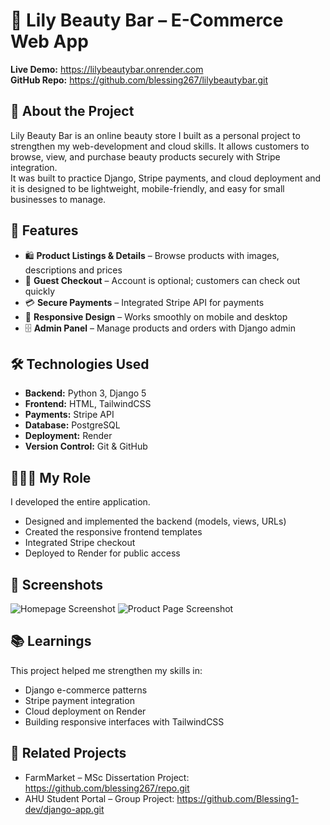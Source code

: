 # 🌸 Lily Beauty Bar – E-Commerce Web App  

**Live Demo:** https://lilybeautybar.onrender.com  
**GitHub Repo:** https://github.com/blessing267/lilybeautybar.git

## 📖 About the Project  
Lily Beauty Bar is an online beauty store I built as a personal project to strengthen my web-development and cloud skills. 
It allows customers to browse, view, and purchase beauty products securely with Stripe integration.  
It was built to practice Django, Stripe payments, and cloud deployment and it is designed to be lightweight, mobile-friendly, and easy for small businesses to manage.  

## 🚀 Features  
- 🛍️ **Product Listings & Details** – Browse products with images, descriptions and prices  
- 🔐 **Guest Checkout** – Account is optional; customers can check out quickly  
- 💳 **Secure Payments** – Integrated Stripe API for payments  
- 📱 **Responsive Design** – Works smoothly on mobile and desktop  
- 🗄️ **Admin Panel** – Manage products and orders with Django admin  

## 🛠️ Technologies Used  
- **Backend:** Python 3, Django 5  
- **Frontend:** HTML, TailwindCSS  
- **Payments:** Stripe API  
- **Database:** PostgreSQL   
- **Deployment:** Render  
- **Version Control:** Git & GitHub  

## 👩🏽‍💻 My Role  
I developed the entire application.    
- Designed and implemented the backend (models, views, URLs)
- Created the responsive frontend templates  
- Integrated Stripe checkout  
- Deployed to Render for public access  

## 📸 Screenshots  
![Homepage Screenshot](link-to-image)
![Product Page Screenshot](link-to-image)

## 📚 Learnings  
This project helped me strengthen my skills in:     
- Django e-commerce patterns  
- Stripe payment integration  
- Cloud deployment on Render  
- Building responsive interfaces with TailwindCSS  

## 🔗 Related Projects  
- FarmMarket – MSc Dissertation Project: https://github.com/blessing267/repo.git  
- AHU Student Portal – Group Project: https://github.com/Blessing1-dev/django-app.git

